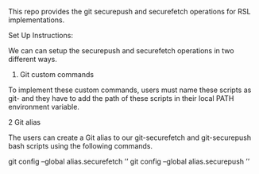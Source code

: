 This repo provides the git securepush and securefetch operations for RSL implementations.

Set Up Instructions:

 We can can setup the securepush and securefetch operations in two different ways.
 
1. Git custom commands

To implement these custom commands, users must name these scripts as git-<command name> and they have to add the path of these scripts in their local
PATH environment variable.

2 Git alias

The users can create a Git alias to our git-securefetch and git-securepush bash scripts using
the following commands.

git config –global alias.securefetch ’<git-securefetch script path>’
git config –global alias.securepush ’<git-securepush script path>’
